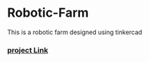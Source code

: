 # Robotic-Farm
This is a robotic farm designed using tinkercad
### [project Link](https://www.tinkercad.com/things/gJ1YilcBP4p)
